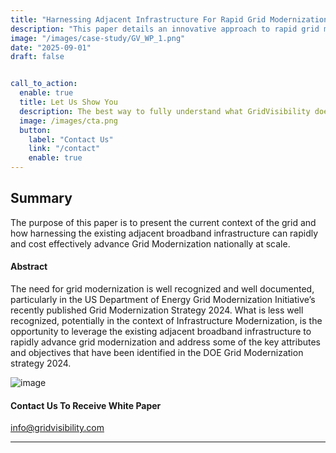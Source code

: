 ```yaml
---
title: "Harnessing Adjacent Infrastructure For Rapid Grid Modernization"
description: "This paper details an innovative approach to rapid grid modernization by harnessing the existing adjacent cable broadband infrastructure.."
image: "/images/case-study/GV_WP_1.png"
date: "2025-09-01"
draft: false


call_to_action:
  enable: true
  title: Let Us Show You
  description: The best way to fully understand what GridVisibility does is to see it...live. That's when the implications of high fidelity, low latency, and continuous distribution come into focus. GridVisibility changes everything!
  image: /images/cta.png
  button:
    label: "Contact Us"
    link: "/contact"
    enable: true
---
```


## Summary

The purpose of this paper is to present the current context of the grid and how harnessing the existing adjacent broadband infrastructure can rapidly and cost effectively advance Grid Modernization nationally at scale.

#### Abstract

The need for grid modernization is well recognized and
well documented, particularly in the US Department of Energy
Grid Modernization Initiative’s recently published Grid
Modernization Strategy 2024. What is less well recognized,
potentially in the context of Infrastructure Modernization, is the opportunity to leverage the existing adjacent broadband infrastructure to rapidly advance grid modernization and address some of the key attributes and objectives that have been identified in the DOE Grid Modernization strategy 2024. 

![image](/images/case-study/GV_WP_1.png)

#### Contact Us To Receive White Paper

info@gridvisibility.com

---
